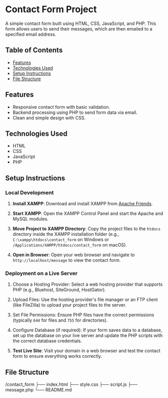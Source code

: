 # Contact Form Project

A simple contact form built using HTML, CSS, JavaScript, and PHP. This form allows users to send their messages, which are then emailed to a specified email address.

## Table of Contents

- [Features](#features)
- [Technologies Used](#technologies-used)
- [Setup Instructions](#setup-instructions)
- [File Structure](#file-structure)



## Features

- Responsive contact form with basic validation.
- Backend processing using PHP to send form data via email.
- Clean and simple design with CSS.

## Technologies Used

- HTML
- CSS
- JavaScript
- PHP

## Setup Instructions

### Local Development

1. **Install XAMPP**:
   Download and install XAMPP from [Apache Friends](https://www.apachefriends.org/index.html).

2. **Start XAMPP**:
   Open the XAMPP Control Panel and start the Apache and MySQL modules.

3. **Move Project to XAMPP Directory**:
   Copy the project files to the `htdocs` directory inside the XAMPP installation folder (e.g., `C:\xampp\htdocs\contact_form` on Windows or `/Applications/XAMPP/htdocs/contact_form` on macOS).

4. **Open in Browser**:
   Open your web browser and navigate to `http://localhost/message` to view the contact form.

### Deployment on a Live Server

1. Choose a Hosting Provider:
   Select a web hosting provider that supports PHP (e.g., Bluehost, SiteGround, HostGator).

2. Upload Files:
   Use the hosting provider's file manager or an FTP client (like FileZilla) to upload your project files to the server.

3. Set File Permissions:
   Ensure PHP files have the correct permissions (typically `644` for files and `755` for directories).

4. Configure Database (if required):
   If your form saves data to a database, set up the database on your live server and update the PHP scripts with the correct database credentials.

5. **Test Live Site**:
   Visit your domain in a web browser and test the contact form to ensure everything works correctly.

## File Structure

/contact_form
├── index.html
├── style.css
├── script.js
├── message.php
└── README.md

